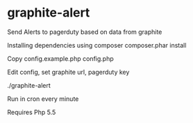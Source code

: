 graphite-alert
==============

Send Alerts to pagerduty based on data from graphite

Installing dependencies using composer
composer.phar install

Copy config.example.php config.php

Edit config, set graphite url, pagerduty key

./graphite-alert

Run in cron every minute

Requires Php 5.5
